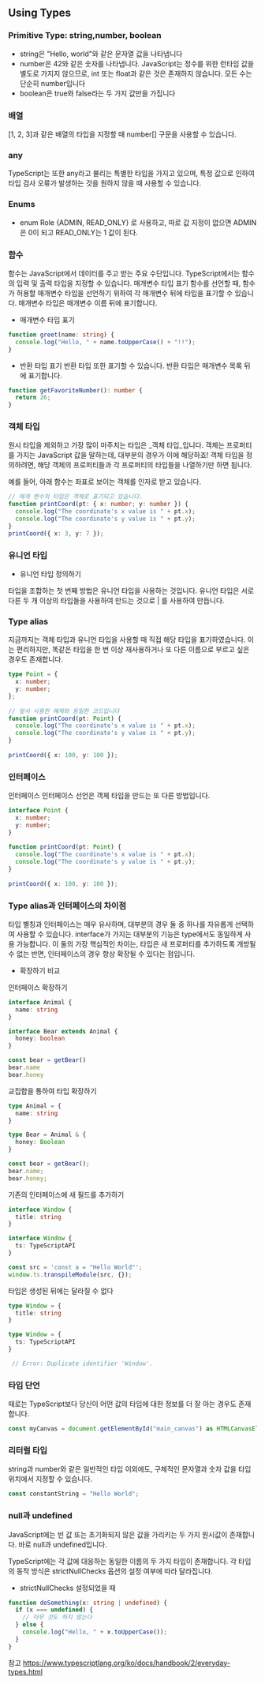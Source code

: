## Using Types
### Primitive Type: string,number, boolean
* string은 "Hello, world"와 같은 문자열 값을 나타냅니다
* number은 42와 같은 숫자를 나타냅니다. JavaScript는 정수를 위한 런타임 값을 별도로 가지지 않으므로, int 또는 float과 같은 것은 존재하지 않습니다. 모든 수는 단순히 number입니다
* boolean은 true와 false라는 두 가지 값만을 가집니다

### 배열
[1, 2, 3]과 같은 배열의 타입을 지정할 때 number[] 구문을 사용할 수 있습니다.

### any
TypeScript는 또한 any라고 불리는 특별한 타입을 가지고 있으며, 특정 값으로 인하여 타입 검사 오류가 발생하는 것을 원하지 않을 때 사용할 수 있습니다.

### Enums

* enum Role {ADMIN, READ_ONLY} 로 사용하고, 따로 값 지정이 없으면 ADMIN은 0이 되고 READ_ONLY는 1 값이 된다.

### 함수
함수는 JavaScript에서 데이터를 주고 받는 주요 수단입니다. TypeScript에서는 함수의 입력 및 출력 타입을 지정할 수 있습니다.
매개변수 타입 표기
함수를 선언할 때, 함수가 허용할 매개변수 타입을 선언하기 위하여 각 매개변수 뒤에 타입을 표기할 수 있습니다. 매개변수 타입은 매개변수 이름 뒤에 표기합니다.

- 매개변수 타입 표기
```typescript
function greet(name: string) {
  console.log("Hello, " + name.toUpperCase() + "!!");
}
```
- 반환 타입 표기
반환 타입 또한 표기할 수 있습니다. 반환 타입은 매개변수 목록 뒤에 표기합니다.

```typescript
function getFavoriteNumber(): number {
  return 26;
}

```
### 객체 타입
원시 타입을 제외하고 가장 많이 마주치는 타입은 _객체 타입_입니다. 객체는 프로퍼티를 가지는 JavaScript 값을 말하는데, 대부분의 경우가 이에 해당하죠! 객체 타입을 정의하려면, 해당 객체의 프로퍼티들과 각 프로퍼티의 타입들을 나열하기만 하면 됩니다.

예를 들어, 아래 함수는 좌표로 보이는 객체를 인자로 받고 있습니다.
```typescript
// 매개 변수의 타입은 객체로 표기되고 있습니다.
function printCoord(pt: { x: number; y: number }) {
  console.log("The coordinate's x value is " + pt.x);
  console.log("The coordinate's y value is " + pt.y);
}
printCoord({ x: 3, y: 7 });
```

### 유니언 타입


* 유니언 타입 정의하기

타입을 조합하는 첫 번째 방법은 유니언 타입을 사용하는 것입니다. 유니언 타입은 서로 다른 두 개 이상의 타입들을 사용하여 만드는 것으로 | 를 사용하여 만듭니다.

### Type alias

지금까지는 객체 타입과 유니언 타입을 사용할 때 직접 해당 타입을 표기하였습니다. 이는 편리하지만, 똑같은 타입을 한 번 이상 재사용하거나 또 다른 이름으로 부르고 싶은 경우도 존재합니다.
```typescript
type Point = {
  x: number;
  y: number;
};
 
// 앞서 사용한 예제와 동일한 코드입니다
function printCoord(pt: Point) {
  console.log("The coordinate's x value is " + pt.x);
  console.log("The coordinate's y value is " + pt.y);
}
 
printCoord({ x: 100, y: 100 });
```
### 인터페이스
인터페이스
인터페이스 선언은 객체 타입을 만드는 또 다른 방법입니다.

```typescript
interface Point {
  x: number;
  y: number;
}
 
function printCoord(pt: Point) {
  console.log("The coordinate's x value is " + pt.x);
  console.log("The coordinate's y value is " + pt.y);
}
 
printCoord({ x: 100, y: 100 });
```

### Type alias과 인터페이스의 차이점
타입 별칭과 인터페이스는 매우 유사하며, 대부분의 경우 둘 중 하나를 자유롭게 선택하여 사용할 수 있습니다. interface가 가지는 대부분의 기능은 type에서도 동일하게 사용 가능합니다. 이 둘의 가장 핵심적인 차이는, 타입은 새 프로퍼티를 추가하도록 개방될 수 없는 반면, 인터페이스의 경우 항상 확장될 수 있다는 점입니다.

* 확장하기 비교

인터페이스 확장하기

```typescript
interface Animal {
  name: string
}

interface Bear extends Animal {
  honey: boolean
}

const bear = getBear()
bear.name
bear.honey
```
교집합을 통하여 타입 확장하기


```typescript
type Animal = {
  name: string
}

type Bear = Animal & {
  honey: Boolean
}

const bear = getBear();
bear.name;
bear.honey;
```
기존의 인터페이스에 새 필드를 추가하기
```typescript
interface Window {
  title: string
}

interface Window {
  ts: TypeScriptAPI
}

const src = 'const a = "Hello World"';
window.ts.transpileModule(src, {});
```
타입은 생성된 뒤에는 달라질 수 없다
```typescript
type Window = {
  title: string
}

type Window = {
  ts: TypeScriptAPI
}

 // Error: Duplicate identifier 'Window'.
```
### 타입 단언

때로는 TypeScript보다 당신이 어떤 값의 타입에 대한 정보를 더 잘 아는 경우도 존재합니다.

```typescript
const myCanvas = document.getElementById("main_canvas") as HTMLCanvasElement;

```

### 리터럴 타입

string과 number와 같은 일반적인 타입 이외에도, 구체적인 문자열과 숫자 값을 타입 위치에서 지정할 수 있습니다.

```typescript
const constantString = "Hello World";
```

### null과 undefined

JavaScript에는 빈 값 또는 초기화되지 않은 값을 가리키는 두 가지 원시값이 존재합니다. 바로 null과 undefined입니다.

TypeScript에는 각 값에 대응하는 동일한 이름의 두 가지 타입이 존재합니다. 각 타입의 동작 방식은 strictNullChecks 옵션의 설정 여부에 따라 달라집니다.
* strictNullChecks 설정되었을 때

```typescript
function doSomething(x: string | undefined) {
  if (x === undefined) {
    // 아무 것도 하지 않는다
  } else {
    console.log("Hello, " + x.toUpperCase());
  }
}
```

참고
https://www.typescriptlang.org/ko/docs/handbook/2/everyday-types.html